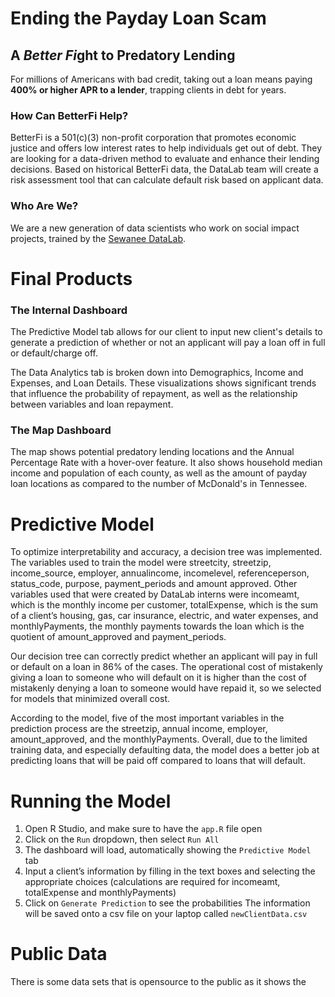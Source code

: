 # Ending the Payday Loan Scam
## A *Better Fi*ght to Predatory Lending

For millions of Americans with bad credit, taking out a loan means paying **400% or higher APR to a lender**, trapping clients in debt for years.

### How Can BetterFi Help?
BetterFi is a 501(c)(3) non-profit corporation that promotes economic justice and offers low interest rates to help individuals get out of debt. They are looking for a data-driven method to evaluate and enhance their lending decisions. Based on historical BetterFi data, the DataLab team will create a risk assessment tool that can calculate default risk based on applicant data.

### Who Are We?
We are a new generation of data scientists who work on social impact projects, trained by the [Sewanee DataLab](https://new.sewanee.edu/sewanee-datalab/).

# Final Products

### The Internal Dashboard
The Predictive Model tab allows for our client to input new client's details to generate a prediction of whether or not an applicant will pay a loan off in full or default/charge off.

The Data Analytics tab is broken down into Demographics, Income and Expenses, and Loan Details. These visualizations shows significant trends that influence the probability of repayment, as well as the relationship between variables and loan repayment.

### The Map Dashboard
The map shows potential predatory lending locations and the Annual Percentage Rate with a hover-over feature. It also shows household median income and population of each county, as well as the amount of payday loan locations as compared to the number of McDonald's in Tennessee. 

# Predictive Model
To optimize interpretability and accuracy, a decision tree was implemented. The variables used to train the model were streetcity, streetzip, income_source, employer, annualincome, incomelevel, referenceperson, status_code, purpose, payment_periods and amount approved. Other variables used that were created by DataLab interns were incomeamt, which is the monthly income per customer, totalExpense, which is the sum of a client’s housing, gas, car insurance, electric, and water expenses, and monthlyPayments, the monthly payments towards the loan which is the quotient of amount_approved and payment_periods.

Our decision tree can correctly predict whether an applicant will pay in full or default on a loan in 86% of the cases. The operational cost of mistakenly giving a loan to someone who will default on it is higher than the cost of mistakenly denying a loan to someone would have repaid it, so we selected for models that minimized overall cost.

According to the model, five of the most important variables in the prediction process are the streetzip, annual income, employer, amount_approved, and the monthlyPayments. Overall, due to the limited training data, and especially defaulting data, the model does a better job at predicting loans that will be paid off compared to loans that will default.

# Running the Model
1. Open R Studio, and make sure to have the `app.R` file open 
2. Click on the `Run` dropdown, then select `Run All`
3. The dashboard will load, automatically showing the `Predictive Model` tab 
4. Input a client’s information by filling in the text boxes and selecting the appropriate choices (calculations are required for incomeamt, totalExpense and monthlyPayments)
5. Click on `Generate Prediction` to see the probabilities 
The information will be saved onto a csv file on your laptop called `newClientData.csv`

# Public Data
There is some data sets that is opensource to the public as it shows the 
